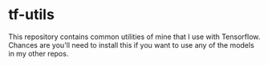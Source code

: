 # tf-utils

This repository contains common utilities of mine that I use with Tensorflow. Chances are you'll need to install this if you want to use any of the models in my other repos.
